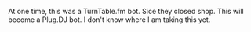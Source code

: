At one time, this was a TurnTable.fm bot. Sice they closed shop. This will become a Plug.DJ bot. I don't know where I am taking this yet. 